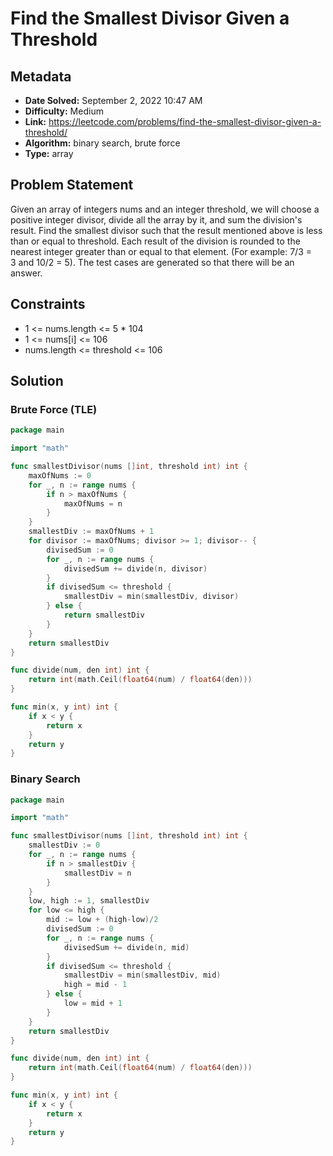 # Find the Smallest Divisor Given a Threshold

## Metadata

- **Date Solved:** September 2, 2022 10:47 AM
- **Difficulty:** Medium
- **Link:** https://leetcode.com/problems/find-the-smallest-divisor-given-a-threshold/
- **Algorithm:** binary search, brute force
- **Type:** array

## Problem Statement

Given an array of integers nums and an integer threshold, we will choose a positive integer divisor, divide all the array by it, and sum the division's result. Find the smallest divisor such that the result mentioned above is less than or equal to threshold.
Each result of the division is rounded to the nearest integer greater than or equal to that element. (For example: 7/3 = 3 and 10/2 = 5).
The test cases are generated so that there will be an answer.

## Constraints

- 1 <= nums.length <= 5 * 104
- 1 <= nums[i] <= 106
- nums.length <= threshold <= 106

## Solution


### Brute Force (TLE)

```go
package main

import "math"

func smallestDivisor(nums []int, threshold int) int {
	maxOfNums := 0
	for _, n := range nums {
		if n > maxOfNums {
			maxOfNums = n
		}
	}
	smallestDiv := maxOfNums + 1
	for divisor := maxOfNums; divisor >= 1; divisor-- {
		divisedSum := 0
		for _, n := range nums {
			divisedSum += divide(n, divisor)
		}
		if divisedSum <= threshold {
			smallestDiv = min(smallestDiv, divisor)
		} else {
			return smallestDiv
		}
	}
	return smallestDiv
}

func divide(num, den int) int {
	return int(math.Ceil(float64(num) / float64(den)))
}

func min(x, y int) int {
	if x < y {
		return x
	}
	return y
}
```

### Binary Search

```go
package main

import "math"

func smallestDivisor(nums []int, threshold int) int {
	smallestDiv := 0
	for _, n := range nums {
		if n > smallestDiv {
			smallestDiv = n
		}
	}
	low, high := 1, smallestDiv
	for low <= high {
		mid := low + (high-low)/2
		divisedSum := 0
		for _, n := range nums {
			divisedSum += divide(n, mid)
		}
		if divisedSum <= threshold {
			smallestDiv = min(smallestDiv, mid)
			high = mid - 1
		} else {
			low = mid + 1
		}
	}
	return smallestDiv
}

func divide(num, den int) int {
	return int(math.Ceil(float64(num) / float64(den)))
}

func min(x, y int) int {
	if x < y {
		return x
	}
	return y
}
```
